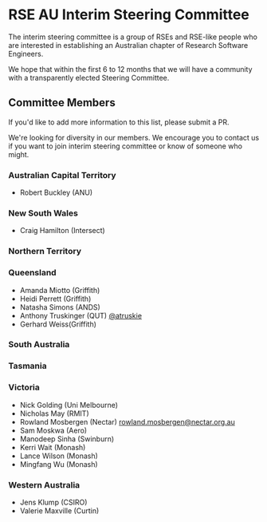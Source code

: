 # RSE AU Interim Steering Committee

The interim steering committee is a group of RSEs and RSE-like people who
are interested in establishing an Australian chapter of Research Software Engineers.

We hope that within the first 6 to 12 months that we will have a community 
with a transparently elected Steering Committee.

## Committee Members

If you'd like to add more information to this list, please submit a PR.

We're looking for diversity in our members. We encourage you to contact us if
you want to join interim steering committee or know of someone who might.


### Australian Capital Territory

- Robert Buckley (ANU)

### New South Wales

- Craig Hamilton (Intersect)

### Northern Territory

### Queensland

- Amanda Miotto (Griffith)
- Heidi Perrett (Griffith)
- Natasha Simons (ANDS)
- Anthony Truskinger (QUT) [@atruskie](https://twitter.com/atruskie)
- Gerhard Weiss(Griffith)

### South Australia

### Tasmania

### Victoria

- Nick Golding (Uni Melbourne)
- Nicholas May (RMIT)
- Rowland Mosbergen (Nectar) <rowland.mosbergen@nectar.org.au>
- Sam Moskwa (Aero)
- Manodeep Sinha (Swinburn)
- Kerri Wait (Monash)
- Lance Wilson (Monash)
- Mingfang Wu (Monash)

### Western Australia

- Jens Klump (CSIRO)
- Valerie Maxville (Curtin)

